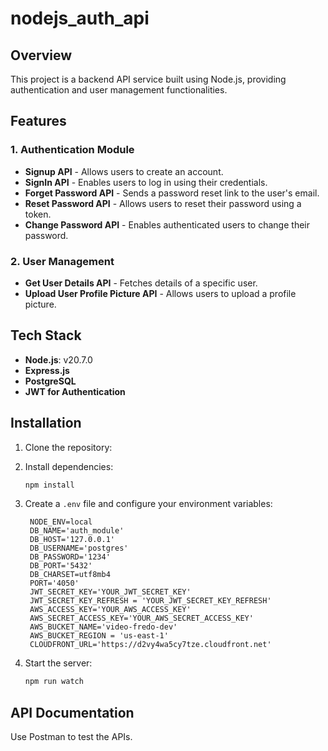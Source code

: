 # nodejs_auth_api

## Overview
This project is a backend API service built using Node.js, providing authentication and user management functionalities.

## Features

### 1. Authentication Module
- **Signup API** - Allows users to create an account.
- **SignIn API** - Enables users to log in using their credentials.
- **Forget Password API** - Sends a password reset link to the user's email.
- **Reset Password API** - Allows users to reset their password using a token.
- **Change Password API** - Enables authenticated users to change their password.

### 2. User Management
- **Get User Details API** - Fetches details of a specific user.
- **Upload User Profile Picture API** - Allows users to upload a profile picture.

## Tech Stack
- **Node.js**: v20.7.0
- **Express.js**
- **PostgreSQL**
- **JWT for Authentication**

## Installation

1. Clone the repository:

2. Install dependencies:
   ```sh
   npm install
   ```

3. Create a `.env` file and configure your environment variables:
   ```env
    NODE_ENV=local
    DB_NAME='auth_module'
    DB_HOST='127.0.0.1'
    DB_USERNAME='postgres'
    DB_PASSWORD='1234'
    DB_PORT='5432'
    DB_CHARSET=utf8mb4
    PORT='4050'
    JWT_SECRET_KEY='YOUR_JWT_SECRET_KEY'
    JWT_SECRET_KEY_REFRESH = 'YOUR_JWT_SECRET_KEY_REFRESH'
    AWS_ACCESS_KEY='YOUR_AWS_ACCESS_KEY'
    AWS_SECRET_ACCESS_KEY='YOUR_AWS_SECRET_ACCESS_KEY'
    AWS_BUCKET_NAME='video-fredo-dev'
    AWS_BUCKET_REGION = 'us-east-1'
    CLOUDFRONT_URL='https://d2vy4wa5cy7tze.cloudfront.net'
   ```

4. Start the server:
   ```sh
   npm run watch
   ```

## API Documentation
Use Postman to test the APIs.

